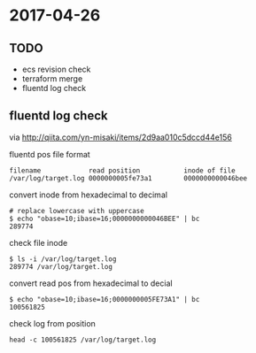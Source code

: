 # 2017-04-26

## TODO
- ecs revision check
- terraform merge
- fluentd log check

## fluentd log check

via http://qiita.com/yn-misaki/items/2d9aa010c5dccd44e156

fluentd pos file format
```
filename            read position           inode of file
/var/log/target.log 0000000005fe73a1        0000000000046bee
```

convert inode from hexadecimal to decimal
```
# replace lowercase with uppercase
$ echo "obase=10;ibase=16;0000000000046BEE" | bc
289774
```

check file inode
```
$ ls -i /var/log/target.log
289774 /var/log/target.log
```

convert read pos from hexadecimal to decial
```
$ echo "obase=10;ibase=16;0000000005FE73A1" | bc
100561825
```

check log from position
```
head -c 100561825 /var/log/target.log
```
